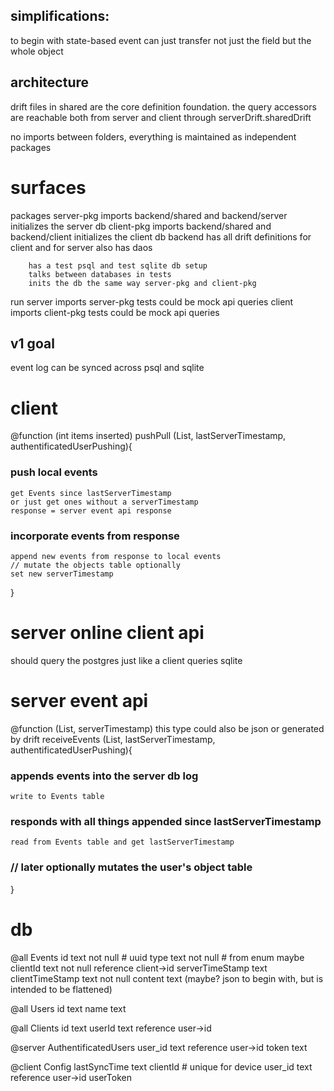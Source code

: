 ## simplifications:

to begin with state-based event can just transfer not just the field but the
whole object

## architecture

drift files in shared are the core definition foundation.
the query accessors are reachable both from server and client through
serverDrift.sharedDrift

no imports between folders, everything is maintained as independent packages

# surfaces

packages
    server-pkg imports backend/shared and backend/server
        initializes the server db
    client-pkg imports backend/shared and backend/client
        initializes the client db
    backend
        has all drift definitions
        for client and for server
        also has daos
        
        has a test psql and test sqlite db setup
        talks between databases in tests
        inits the db the same way server-pkg and client-pkg
        
run
    server imports server-pkg
        tests could be mock api queries
    client imports client-pkg
        tests could be mock api queries

## v1 goal

event log can be synced across psql and sqlite

# client

@function
(int items inserted)
pushPull
(List<Events>, lastServerTimestamp, authentificatedUserPushing){
### push local events
    get Events since lastServerTimestamp
    or just get ones without a serverTimestamp
    response = server event api response
    
### incorporate events from response
    append new events from response to local events
    // mutate the objects table optionally
    set new serverTimestamp
}

# server online client api

should query the postgres just like a client queries sqlite

# server event api

@function
(List<Events>, serverTimestamp)
this type could also be json or generated by drift
receiveEvents
(List<Events>, lastServerTimestamp, authentificatedUserPushing){
### appends events into the server db log
    write to Events table

### responds with all things appended since lastServerTimestamp
    read from Events table and get lastServerTimestamp

### // later optionally mutates the user's object table
}

    
# db

@all
Events
	id text not null # uuid 
    type text not null # from enum maybe
	clientId text not null reference client->id
	serverTimeStamp text
	clientTimeStamp text not null
	content text (maybe? json to begin with, but is intended to be flattened)

@all
Users
	id text
	name text

@all
Clients
	id text
	userId text reference user->id

@server
AuthentificatedUsers
	user_id text reference user->id
	token text

@client
Config
	lastSyncTime text
	clientId # unique for device
    user_id text reference user->id
	userToken
	
